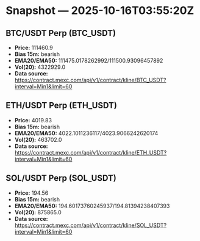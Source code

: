 # Snapshot — 2025-10-16T03:55:20Z

## BTC/USDT Perp (BTC_USDT)
- **Price:** 111460.9
- **Bias 15m:** bearish
- **EMA20/EMA50:** 111475.0178262992/111500.93096457892
- **Vol(20):** 4322929.0
- **Data source:** https://contract.mexc.com/api/v1/contract/kline/BTC_USDT?interval=Min1&limit=60

## ETH/USDT Perp (ETH_USDT)
- **Price:** 4019.83
- **Bias 15m:** bearish
- **EMA20/EMA50:** 4022.1011236117/4023.9066242620174
- **Vol(20):** 463702.0
- **Data source:** https://contract.mexc.com/api/v1/contract/kline/ETH_USDT?interval=Min1&limit=60

## SOL/USDT Perp (SOL_USDT)
- **Price:** 194.56
- **Bias 15m:** bearish
- **EMA20/EMA50:** 194.60173760245937/194.81394238407393
- **Vol(20):** 875865.0
- **Data source:** https://contract.mexc.com/api/v1/contract/kline/SOL_USDT?interval=Min1&limit=60
